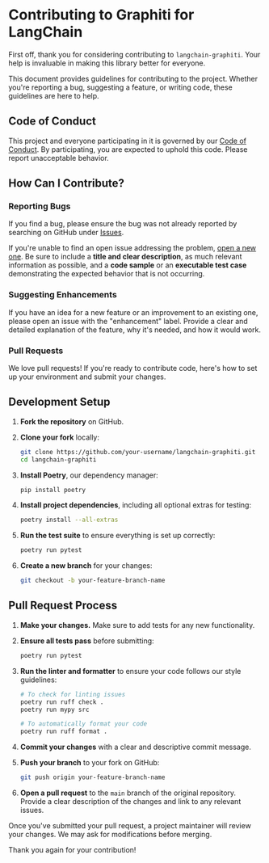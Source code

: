 # Contributing to Graphiti for LangChain

First off, thank you for considering contributing to `langchain-graphiti`. Your help is invaluable in making this library better for everyone.

This document provides guidelines for contributing to the project. Whether you're reporting a bug, suggesting a feature, or writing code, these guidelines are here to help.

## Code of Conduct

This project and everyone participating in it is governed by our [Code of Conduct](CODE_OF_CONDUCT.md). By participating, you are expected to uphold this code. Please report unacceptable behavior.

## How Can I Contribute?

### Reporting Bugs

If you find a bug, please ensure the bug was not already reported by searching on GitHub under [Issues](https://github.com/dev-mirzabicer/langchain-graphiti/issues).

If you're unable to find an open issue addressing the problem, [open a new one](https://github.com/dev-mirzabicer/langchain-graphiti/issues/new). Be sure to include a **title and clear description**, as much relevant information as possible, and a **code sample** or an **executable test case** demonstrating the expected behavior that is not occurring.

### Suggesting Enhancements

If you have an idea for a new feature or an improvement to an existing one, please open an issue with the "enhancement" label. Provide a clear and detailed explanation of the feature, why it's needed, and how it would work.

### Pull Requests

We love pull requests! If you're ready to contribute code, here's how to set up your environment and submit your changes.

## Development Setup

1.  **Fork the repository** on GitHub.

2.  **Clone your fork** locally:
    ```bash
    git clone https://github.com/your-username/langchain-graphiti.git
    cd langchain-graphiti
    ```

3.  **Install Poetry**, our dependency manager:
    ```bash
    pip install poetry
    ```

4.  **Install project dependencies**, including all optional extras for testing:
    ```bash
    poetry install --all-extras
    ```

5.  **Run the test suite** to ensure everything is set up correctly:
    ```bash
    poetry run pytest
    ```

6.  **Create a new branch** for your changes:
    ```bash
    git checkout -b your-feature-branch-name
    ```

## Pull Request Process

1.  **Make your changes.** Make sure to add tests for any new functionality.

2.  **Ensure all tests pass** before submitting:
    ```bash
    poetry run pytest
    ```

3.  **Run the linter and formatter** to ensure your code follows our style guidelines:
    ```bash
    # To check for linting issues
    poetry run ruff check .
    poetry run mypy src

    # To automatically format your code
    poetry run ruff format .
    ```

4.  **Commit your changes** with a clear and descriptive commit message.

5.  **Push your branch** to your fork on GitHub:
    ```bash
    git push origin your-feature-branch-name
    ```

6.  **Open a pull request** to the `main` branch of the original repository. Provide a clear description of the changes and link to any relevant issues.

Once you've submitted your pull request, a project maintainer will review your changes. We may ask for modifications before merging.

Thank you again for your contribution!